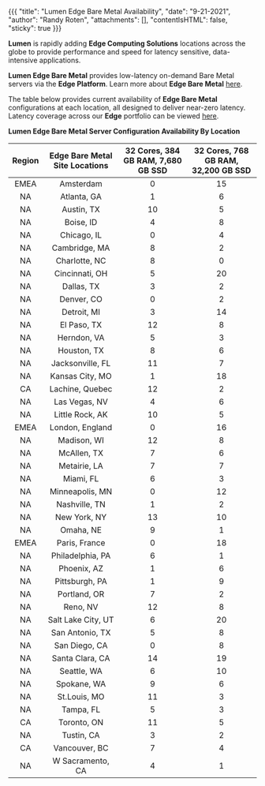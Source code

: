 {{{
  "title": "Lumen Edge Bare Metal Availability",
  "date": "9-21-2021",
  "author": "Randy Roten",
  "attachments": [],
  "contentIsHTML": false,
  "sticky": true
}}}

**Lumen** is rapidly adding **Edge Computing Solutions** locations across the globe to provide performance and speed for latency sensitive, data-intensive applications.

**Lumen Edge Bare Metal** provides low-latency on-demand Bare Metal servers via the **Edge Platform**. Learn more about **Edge Bare Metal** [here](/edge-computing-solutions/edge-bare-metal/).

The table below provides current availability of **Edge Bare Metal** configurations at each location, all designed to deliver near-zero latency. Latency coverage across our **Edge** portfolio can be viewed [here](https://www.lumen.com/en-us/resources/network-maps.html#edge-roadmap).

**Lumen Edge Bare Metal Server Configuration Availability By Location**

**Region**|**Edge Bare Metal Site Locations**|**32 Cores, 384 GB RAM, 7,680 GB SSD**|**32 Cores, 768 GB RAM, 32,200 GB SSD**
:----------:|:---------------:|:----------------:|:-----------------------:|
EMEA|Amsterdam|0|15
NA|Atlanta, GA|1|6
NA|Austin, TX|10|5
NA|Boise, ID|4|8
NA|Chicago, IL|0|4
NA|Cambridge, MA|8|2
NA|Charlotte, NC|8|0
NA|Cincinnati, OH|5|20
NA|Dallas, TX|3|2
NA|Denver, CO|0|2
NA|Detroit, MI|3|14
NA|El Paso, TX|12|8
NA|Herndon, VA|5|3
NA|Houston, TX|8|6
NA|Jacksonville, FL|11|7
NA|Kansas City, MO|1|18
CA|Lachine, Quebec|12|2
NA|Las Vegas, NV|4|6
NA|Little Rock, AK|10|5
EMEA|London, England|0|16
NA|Madison, WI|12|8
NA|McAllen, TX|7|6
NA|Metairie, LA|7|7
NA|Miami, FL|6|3
NA|Minneapolis, MN|0|12
NA|Nashville, TN|1|2
NA|New York, NY|13|10
NA|Omaha, NE|9|1
EMEA|Paris, France|0|18
NA|Philadelphia, PA|6|1
NA|Phoenix, AZ|1|6
NA|Pittsburgh, PA|1|9
NA|Portland, OR|7|2
NA|Reno, NV|12|8
NA|Salt Lake City, UT|6|20
NA|San Antonio, TX|5|8
NA|San Diego, CA|0|8
NA|Santa Clara, CA|14|19
NA|Seattle, WA|6|10
NA|Spokane, WA|9|6
NA|St.Louis, MO|11|3
NA|Tampa, FL|5|3
CA|Toronto, ON|11|5
NA|Tustin, CA|3|2
CA|Vancouver, BC|7|4
NA|W Sacramento, CA|4|1
